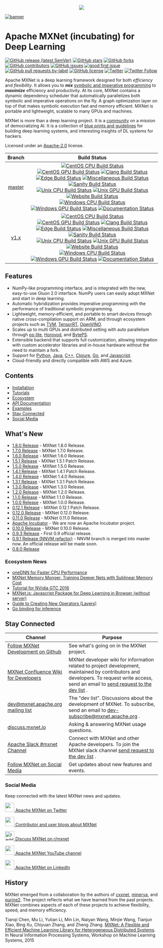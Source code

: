 <!--
  ~ Licensed to the Apache Software Foundation (ASF) under one
  ~ or more contributor license agreements.  See the NOTICE file
  ~ distributed with this work for additional information
  ~ regarding copyright ownership.  The ASF licenses this file
  ~ to you under the Apache License, Version 2.0 (the
  ~ "License"); you may not use this file except in compliance
  ~ with the License.  You may obtain a copy of the License at
  ~
  ~   http://www.apache.org/licenses/LICENSE-2.0
  ~
  ~ Unless required by applicable law or agreed to in writing,
  ~ software distributed under the License is distributed on an
  ~ "AS IS" BASIS, WITHOUT WARRANTIES OR CONDITIONS OF ANY
  ~ KIND, either express or implied.  See the License for the
  ~ specific language governing permissions and limitations
  ~ under the License.
  ~
-->

<div align="center">
  <a href="https://mxnet.apache.org/"><img src="https://raw.githubusercontent.com/dmlc/web-data/master/mxnet/image/mxnet_logo_2.png"></a><br>
</div>

[![banner](https://raw.githubusercontent.com/dmlc/web-data/master/mxnet/image/banner.png)](https://mxnet.apache.org)

Apache MXNet (incubating) for Deep Learning
===========================================
[![GitHub release (latest SemVer)](https://img.shields.io/github/v/release/apache/incubator-mxnet)](https://github.com/apache/incubator-mxnet/releases) [![GitHub stars](https://img.shields.io/github/stars/apache/incubator-mxnet)](https://github.com/apache/incubator-mxnet/stargazers) [![GitHub forks](https://img.shields.io/github/forks/apache/incubator-mxnet)](https://github.com/apache/incubator-mxnet/network) [![GitHub contributors](https://img.shields.io/github/contributors-anon/apache/incubator-mxnet)](https://github.com/apache/incubator-mxnet/graphs/contributors) [![GitHub issues](https://img.shields.io/github/issues/apache/incubator-mxnet)](https://github.com/apache/incubator-mxnet/issues) [![good first issue](https://img.shields.io/github/issues/apache/incubator-mxnet/good%20first%20issue)](https://github.com/apache/incubator-mxnet/labels/good%20first%20issue) [![GitHub pull requests by-label](https://img.shields.io/github/issues-pr/apache/mxnet/pr-awaiting-review)](https://github.com/apache/mxnet/labels/pr-awaiting-review) [![GitHub license](https://img.shields.io/github/license/apache/incubator-mxnet)](https://github.com/apache/incubator-mxnet/blob/master/LICENSE) [![Twitter](https://img.shields.io/twitter/url?style=social&url=https%3A%2F%2Fgithub.com%2Fapache%2Fincubator-mxnet)](https://twitter.com/intent/tweet?text=Wow:%20https%3A%2F%2Fgithub.com%2Fapache%2Fincubator-mxnet%20@ApacheMXNet) [![Twitter Follow](https://img.shields.io/twitter/follow/ApacheMXNet?style=social)](https://twitter.com/ApacheMXNet)

Apache MXNet is a deep learning framework designed for both *efficiency* and *flexibility*.
It allows you to ***mix*** [symbolic and imperative programming](https://mxnet.apache.org/api/architecture/program_model)
to ***maximize*** efficiency and productivity.
At its core, MXNet contains a dynamic dependency scheduler that automatically parallelizes both symbolic and imperative operations on the fly.
A graph optimization layer on top of that makes symbolic execution fast and memory efficient.
MXNet is portable and lightweight, scalable to many GPUs and machines.

MXNet is more than a deep learning project. It is a [community](https://mxnet.apache.org/versions/master/community)
on a mission of democratizing AI. It is a collection of [blue prints and guidelines](https://mxnet.apache.org/api/architecture/overview)
for building deep learning systems, and interesting insights of DL systems for hackers.

Licensed under an [Apache-2.0](https://github.com/apache/incubator-mxnet/blob/master/LICENSE) license.

| Branch  | Build Status  |
|:-------:|:-------------:|
| [master](https://github.com/apache/incubator-mxnet/tree/master) | [![CentOS CPU Build Status](http://jenkins.mxnet-ci.amazon-ml.com/job/mxnet-validation/job/centos-cpu/job/master/badge/icon?subject=build%20centos%20cpu)](http://jenkins.mxnet-ci.amazon-ml.com/job/mxnet-validation/job/centos-cpu/job/master/) [![CentOS GPU Build Status](http://jenkins.mxnet-ci.amazon-ml.com/job/mxnet-validation/job/centos-gpu/job/master/badge/icon?subject=build%20centos%20gpu)](http://jenkins.mxnet-ci.amazon-ml.com/job/mxnet-validation/job/centos-gpu/job/master/) [![Clang Build Status](http://jenkins.mxnet-ci.amazon-ml.com/job/mxnet-validation/job/clang/job/master/badge/icon?subject=build%20clang)](http://jenkins.mxnet-ci.amazon-ml.com/job/mxnet-validation/job/clang/job/master/) <br> [![Edge Build Status](http://jenkins.mxnet-ci.amazon-ml.com/job/mxnet-validation/job/edge/job/master/badge/icon?subject=build%20edge)](http://jenkins.mxnet-ci.amazon-ml.com/job/mxnet-validation/job/edge/job/master/) [![Miscellaneous Build Status](http://jenkins.mxnet-ci.amazon-ml.com/job/mxnet-validation/job/miscellaneous/job/master/badge/icon?subject=build%20miscellaneous)](http://jenkins.mxnet-ci.amazon-ml.com/job/mxnet-validation/job/miscellaneous/job/master/) [![Sanity Build Status](http://jenkins.mxnet-ci.amazon-ml.com/job/mxnet-validation/job/sanity/job/master/badge/icon?subject=build%20sanity)](http://jenkins.mxnet-ci.amazon-ml.com/job/mxnet-validation/job/sanity/job/master/) <br> [![Unix CPU Build Status](http://jenkins.mxnet-ci.amazon-ml.com/job/mxnet-validation/job/unix-cpu/job/master/badge/icon?subject=build%20unix%20cpu)](http://jenkins.mxnet-ci.amazon-ml.com/job/mxnet-validation/job/unix-cpu/job/master/) [![Unix GPU Build Status](http://jenkins.mxnet-ci.amazon-ml.com/job/mxnet-validation/job/unix-gpu/job/master/badge/icon?subject=build%20unix%20gpu)](http://jenkins.mxnet-ci.amazon-ml.com/job/mxnet-validation/job/unix-gpu/job/master/) [![Website Build Status](http://jenkins.mxnet-ci.amazon-ml.com/job/mxnet-validation/job/website/job/master/badge/icon?subject=build%20website)](http://jenkins.mxnet-ci.amazon-ml.com/job/mxnet-validation/job/website/job/master/) <br> [![Windows CPU Build Status](http://jenkins.mxnet-ci.amazon-ml.com/job/mxnet-validation/job/windows-cpu/job/master/badge/icon?subject=build%20windows%20cpu)](http://jenkins.mxnet-ci.amazon-ml.com/job/mxnet-validation/job/windows-cpu/job/master/) [![Windows GPU Build Status](http://jenkins.mxnet-ci.amazon-ml.com/job/mxnet-validation/job/windows-gpu/job/master/badge/icon?subject=build%20windows%20gpu)](http://jenkins.mxnet-ci.amazon-ml.com/job/mxnet-validation/job/windows-gpu/job/master/) [![Documentation Status](http://jenkins.mxnet-ci.amazon-ml.com/job/restricted-website-build/badge/icon)](https://mxnet.apache.org/) |
| [v1.x](https://github.com/apache/incubator-mxnet/tree/v1.x) | [![CentOS CPU Build Status](http://jenkins.mxnet-ci.amazon-ml.com/job/mxnet-validation/job/centos-cpu/job/v1.x/badge/icon?subject=build%20centos%20cpu)](http://jenkins.mxnet-ci.amazon-ml.com/job/mxnet-validation/job/centos-cpu/job/v1.x/) [![CentOS GPU Build Status](http://jenkins.mxnet-ci.amazon-ml.com/job/mxnet-validation/job/centos-gpu/job/v1.x/badge/icon?subject=build%20centos%20gpu)](http://jenkins.mxnet-ci.amazon-ml.com/job/mxnet-validation/job/centos-gpu/job/v1.x/) [![Clang Build Status](http://jenkins.mxnet-ci.amazon-ml.com/job/mxnet-validation/job/clang/job/v1.x/badge/icon?subject=build%20clang)](http://jenkins.mxnet-ci.amazon-ml.com/job/mxnet-validation/job/clang/job/v1.x/) <br> [![Edge Build Status](http://jenkins.mxnet-ci.amazon-ml.com/job/mxnet-validation/job/edge/job/v1.x/badge/icon?subject=build%20edge)](http://jenkins.mxnet-ci.amazon-ml.com/job/mxnet-validation/job/edge/job/v1.x/) [![Miscellaneous Build Status](http://jenkins.mxnet-ci.amazon-ml.com/job/mxnet-validation/job/miscellaneous/job/v1.x/badge/icon?subject=build%20miscellaneous)](http://jenkins.mxnet-ci.amazon-ml.com/job/mxnet-validation/job/miscellaneous/job/v1.x/) [![Sanity Build Status](http://jenkins.mxnet-ci.amazon-ml.com/job/mxnet-validation/job/sanity/job/v1.x/badge/icon?subject=build%20sanity)](http://jenkins.mxnet-ci.amazon-ml.com/job/mxnet-validation/job/sanity/job/v1.x/) <br> [![Unix CPU Build Status](http://jenkins.mxnet-ci.amazon-ml.com/job/mxnet-validation/job/unix-cpu/job/v1.x/badge/icon?subject=build%20unix%20cpu)](http://jenkins.mxnet-ci.amazon-ml.com/job/mxnet-validation/job/unix-cpu/job/v1.x/) [![Unix GPU Build Status](http://jenkins.mxnet-ci.amazon-ml.com/job/mxnet-validation/job/unix-gpu/job/v1.x/badge/icon?subject=build%20unix%20gpu)](http://jenkins.mxnet-ci.amazon-ml.com/job/mxnet-validation/job/unix-gpu/job/v1.x/) [![Website Build Status](http://jenkins.mxnet-ci.amazon-ml.com/job/mxnet-validation/job/website/job/v1.x/badge/icon?subject=build%20website)](http://jenkins.mxnet-ci.amazon-ml.com/job/mxnet-validation/job/website/job/v1.x/) <br> [![Windows CPU Build Status](http://jenkins.mxnet-ci.amazon-ml.com/job/mxnet-validation/job/windows-cpu/job/v1.x/badge/icon?subject=build%20windows%20cpu)](http://jenkins.mxnet-ci.amazon-ml.com/job/mxnet-validation/job/windows-cpu/job/v1.x/) [![Windows GPU Build Status](http://jenkins.mxnet-ci.amazon-ml.com/job/mxnet-validation/job/windows-gpu/job/v1.x/badge/icon?subject=build%20windows%20gpu)](http://jenkins.mxnet-ci.amazon-ml.com/job/mxnet-validation/job/windows-gpu/job/v1.x/) [![Documentation Status](http://jenkins.mxnet-ci.amazon-ml.com/job/restricted-website-build/badge/icon)](https://mxnet.apache.org/) |

Features
--------
* NumPy-like programming interface, and is integrated with the new, easy-to-use Gluon 2.0 interface. NumPy users can easily adopt MXNet and start in deep learning.
* Automatic hybridization provides imperative programming with the performance of traditional symbolic programming.
* Lightweight, memory-efficient, and portable to smart devices through native cross-compilation support on ARM, and through ecosystem projects such as [TVM](https://tvm.ai), [TensorRT](https://docs.nvidia.com/deeplearning/tensorrt/developer-guide/index.html), [OpenVINO](https://software.intel.com/content/www/us/en/develop/tools/openvino-toolkit.html).
* Scales up to multi GPUs and distributed setting with auto parallelism through [ps-lite](https://github.com/dmlc/ps-lite), [Horovod](https://github.com/horovod/horovod), and [BytePS](https://github.com/bytedance/byteps).
* Extensible backend that supports full customization, allowing integration with custom accelerator libraries and in-house hardware without the need to maintain a fork.
* Support for [Python](https://mxnet.apache.org/api/python), [Java](https://mxnet.apache.org/api/java), [C++](https://mxnet.apache.org/api/cpp), [Clojure](https://mxnet.apache.org/api/clojure), [Go](https://github.com/jdeng/gomxnet/), and [Javascript](https://github.com/dmlc/mxnet.js/).
* Cloud-friendly and directly compatible with AWS and Azure.

Contents
--------
* [Installation](https://mxnet.apache.org/get_started)
* [Tutorials](https://mxnet.apache.org/api/python/docs/tutorials/)
* [Ecosystem](https://mxnet.apache.org/ecosystem)
* [API Documentation](https://mxnet.apache.org/api)
* [Examples](https://github.com/apache/incubator-mxnet-examples)
* [Stay Connected](#stay-connected)
* [Social Media](#social-media)

What's New
----------
* [1.8.0 Release](https://github.com/apache/incubator-mxnet/releases/tag/1.8.0) - MXNet 1.8.0 Release.
* [1.7.0 Release](https://github.com/apache/incubator-mxnet/releases/tag/1.7.0) - MXNet 1.7.0 Release.
* [1.6.0 Release](https://github.com/apache/incubator-mxnet/releases/tag/1.6.0) - MXNet 1.6.0 Release.
* [1.5.1 Release](https://github.com/apache/incubator-mxnet/releases/tag/1.5.1) - MXNet 1.5.1 Patch Release.
* [1.5.0 Release](https://github.com/apache/incubator-mxnet/releases/tag/1.5.0) - MXNet 1.5.0 Release.
* [1.4.1 Release](https://github.com/apache/incubator-mxnet/releases/tag/1.4.1) - MXNet 1.4.1 Patch Release.
* [1.4.0 Release](https://github.com/apache/incubator-mxnet/releases/tag/1.4.0) - MXNet 1.4.0 Release.
* [1.3.1 Release](https://github.com/apache/incubator-mxnet/releases/tag/1.3.1) - MXNet 1.3.1 Patch Release.
* [1.3.0 Release](https://github.com/apache/incubator-mxnet/releases/tag/1.3.0) - MXNet 1.3.0 Release.
* [1.2.0 Release](https://github.com/apache/incubator-mxnet/releases/tag/1.2.0) - MXNet 1.2.0 Release.
* [1.1.0 Release](https://github.com/apache/incubator-mxnet/releases/tag/1.1.0) - MXNet 1.1.0 Release.
* [1.0.0 Release](https://github.com/apache/incubator-mxnet/releases/tag/1.0.0) - MXNet 1.0.0 Release.
* [0.12.1 Release](https://github.com/apache/incubator-mxnet/releases/tag/0.12.1) - MXNet 0.12.1 Patch Release.
* [0.12.0 Release](https://github.com/apache/incubator-mxnet/releases/tag/0.12.0) - MXNet 0.12.0 Release.
* [0.11.0 Release](https://github.com/apache/incubator-mxnet/releases/tag/0.11.0) - MXNet 0.11.0 Release.
* [Apache Incubator](http://incubator.apache.org/projects/mxnet.html) - We are now an Apache Incubator project.
* [0.10.0 Release](https://github.com/apache/mxnet/releases/tag/v0.10.0) - MXNet 0.10.0 Release.
* [0.9.3 Release](./docs/architecture/release_note_0_9.md) - First 0.9 official release.
* [0.9.1 Release (NNVM refactor)](./docs/architecture/release_note_0_9.md) - NNVM branch is merged into master now. An official release will be made soon.
* [0.8.0 Release](https://github.com/apache/mxnet/releases/tag/v0.8.0)

### Ecosystem News

* [oneDNN for Faster CPU Performance](docs/python_docs/python/tutorials/performance/backend/dnnl/dnnl_readme.md)
* [MXNet Memory Monger, Training Deeper Nets with Sublinear Memory Cost](https://github.com/dmlc/mxnet-memonger)
* [Tutorial for NVidia GTC 2016](https://github.com/dmlc/mxnet-gtc-tutorial)
* [MXNet.js: Javascript Package for Deep Learning in Browser (without server)](https://github.com/dmlc/mxnet.js/)
* [Guide to Creating New Operators (Layers)](https://mxnet.apache.org/api/faq/new_op)
* [Go binding for inference](https://github.com/songtianyi/go-mxnet-predictor)

Stay Connected
--------------

| Channel | Purpose |
|---|---|
| [Follow MXNet Development on Github](https://github.com/apache/incubator-mxnet/issues) | See what's going on in the MXNet project. |
| [MXNet Confluence Wiki for Developers](https://cwiki.apache.org/confluence/display/MXNET/Apache+MXNet+Home) <i class="fas fa-external-link-alt"> | MXNet developer wiki for information related to project development, maintained by contributors and developers. To request write access, send an email to [send request to the dev list](mailto:dev@mxnet.apache.org?subject=Requesting%20CWiki%20write%20access) <i class="far fa-envelope"></i>. |
| [dev@mxnet.apache.org mailing list](https://lists.apache.org/list.html?dev@mxnet.apache.org) | The "dev list". Discussions about the development of MXNet. To subscribe, send an email to [dev-subscribe@mxnet.apache.org](mailto:dev-subscribe@mxnet.apache.org) <i class="far fa-envelope"></i>. |
| [discuss.mxnet.io](https://discuss.mxnet.io) <i class="fas fa-external-link-alt"></i> | Asking & answering MXNet usage questions. |
| [Apache Slack #mxnet Channel](https://the-asf.slack.com/archives/C7FN4FCP9) <i class="fas fa-external-link-alt"> | Connect with MXNet and other Apache developers. To join the MXNet slack channel [send request to the dev list](mailto:dev@mxnet.apache.org?subject=Requesting%20slack%20access) <i class="far fa-envelope"></i>. |
| [Follow MXNet on Social Media](#social-media) | Get updates about new features and events. |


### Social Media

Keep connected with the latest MXNet news and updates.

<p>
<a href="https://twitter.com/apachemxnet"><img src="https://raw.githubusercontent.com/dmlc/web-data/master/mxnet/social/twitter.svg?sanitize=true" height="30px"/> Apache MXNet on Twitter</a>
</p>
<p>
<a href="https://medium.com/apache-mxnet"><img src="https://raw.githubusercontent.com/dmlc/web-data/master/mxnet/social/medium_black.svg?sanitize=true" height="30px"/> Contributor and user blogs about MXNet</a>
</p>
<p>
<a href="https://reddit.com/r/mxnet"><img src="https://raw.githubusercontent.com/dmlc/web-data/master/mxnet/social/reddit_blue.svg?sanitize=true" height="30px" alt="reddit"/> Discuss MXNet on r/mxnet</a>
</p>
<p>
<a href="https://www.youtube.com/apachemxnet"><img src="https://raw.githubusercontent.com/dmlc/web-data/master/mxnet/social/youtube_red.svg?sanitize=true" height="30px"/> Apache MXNet YouTube channel</a>
</p>
<p>
<a href="https://www.linkedin.com/company/apache-mxnet"><img src="https://raw.githubusercontent.com/dmlc/web-data/master/mxnet/social/linkedin.svg?sanitize=true" height="30px"/> Apache MXNet on LinkedIn</a>
</p>


History
-------
MXNet emerged from a collaboration by the authors of [cxxnet](https://github.com/dmlc/cxxnet), [minerva](https://github.com/dmlc/minerva), and [purine2](https://github.com/purine/purine2). The project reflects what we have learned from the past projects. MXNet combines aspects of each of these projects to achieve flexibility, speed, and memory efficiency.

Tianqi Chen, Mu Li, Yutian Li, Min Lin, Naiyan Wang, Minjie Wang, Tianjun Xiao,
Bing Xu, Chiyuan Zhang, and Zheng Zhang.
[MXNet: A Flexible and Efficient Machine Learning Library for Heterogeneous Distributed Systems](https://github.com/dmlc/web-data/raw/master/mxnet/paper/mxnet-learningsys.pdf).
In Neural Information Processing Systems, Workshop on Machine Learning Systems, 2015

